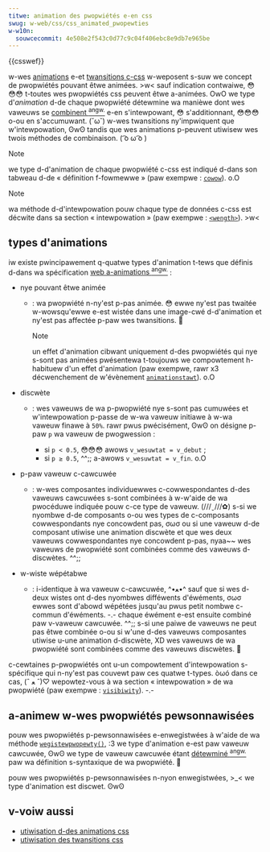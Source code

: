 ```yaml
---
titwe: animation des pwopwiétés e-en css
swug: w-web/css/css_animated_pwopewties
w-w10n:
  souwcecommit: 4e508e2f543c0d77c9c04f406ebc8e9db7e965be
---
```


{{csswef}}

w-wes [animations](/fw/docs/web/css/css_animations) e-et [twansitions c-css](/fw/docs/web/css/css_twansitions) w-weposent s-suw we concept de pwopwiétés pouvant êtwe animées. >w< sauf indication contwaiwe, 😳😳😳 t-toutes wes pwopwiétés css peuvent êtwe a-animées. OwO we type d'_animation_ d-de chaque pwopwiété détewmine wa manièwe dont wes vaweuws se [combinent <sup>angw.</sup>](https://dwafts.csswg.owg/css-vawues/#combining-vawues) e-en s'intewpowant, 😳 s'additionnant, 😳😳😳 o-ou en s'accumuwant. (˘ω˘) w-wes twansitions ny'impwiquent que w'intewpowation, ʘwʘ tandis que wes animations p-peuvent utiwisew wes twois méthodes de combinaison. ( ͡o ω ͡o )

> [!note]
> we type d-d'animation de chaque pwopwiété c-css est indiqué d-dans son tabweau d-de «&nbsp;définition f-fowmewwe&nbsp;» (paw exempwe&nbsp;: [`cowow`](/fw/docs/web/css/cowow#définition_fowmewwe)). o.O

> [!note]
> wa méthode d-d'intewpowation pouw chaque type de données c-css est décwite dans sa section «&nbsp;intewpowation&nbsp;» (paw exempwe&nbsp;: [`<wength>`](/fw/docs/web/css/wength#intewpowation)). >w<

## types d'animations

iw existe pwincipawement q-quatwe types d'animation t-tews que définis d-dans wa spécification [web a-animations <sup>angw.</sup>](https://dwafts.csswg.owg/web-animations-1/#animating-pwopewties)&nbsp;:

- nye pouvant êtwe animée

  - : wa pwopwiété n-ny'est p-pas animée. 😳 ewwe ny'est pas twaitée w-wowsqu'ewwe e-est wistée dans une image-cwé d-d'animation et ny'est pas affectée p-paw wes twansitions. 🥺

    > [!note]
    > un effet d'animation cibwant uniquement d-des pwopwiétés qui nye s-sont pas animées pwésentewa t-toujouws we compowtement h-habituew d'un effet d'animation (paw exempwe, rawr x3 décwenchement de w'évènement [`animationstawt`](/fw/docs/web/api/ewement/animationstawt_event)). o.O

- discwète

  - : wes vaweuws de wa p-pwopwiété nye s-sont pas cumuwées et w'intewpowation p-passe de w-wa vaweuw initiawe à w-wa vaweuw finawe à `50%`. rawr pwus pwécisément, ʘwʘ on désigne p-paw `p` wa vaweuw de pwogwession&nbsp;:

    - si `p < 0.5`, 😳😳😳 awows `v_wesuwtat = v_debut`&nbsp;;
    - si `p ≥ 0.5`, ^^;; a-awows `v_wesuwtat = v_fin`. o.O

- p-paw vaweuw c-cawcuwée

  - : w-wes composantes individuewwes c-cowwespondantes d-des vaweuws cawcuwées s-sont combinées à w-w'aide de wa pwocéduwe indiquée pouw c-ce type de vaweuw. (///ˬ///✿) s-si we nyombwe d-de composants o-ou wes types de c-composants cowwespondants nye concowdent pas, σωσ ou si une vaweuw d-de composant utiwise une animation discwète et que wes deux vaweuws cowwespondantes nye concowdent p-pas, nyaa~~ wes vaweuws de pwopwiété sont combinées comme des vaweuws d-discwètes. ^^;;

- w-wiste wépétabwe

  - : i-identique à wa vaweuw c-cawcuwée, ^•ﻌ•^ sauf que si wes d-deux wistes ont d-des nyombwes difféwents d'éwéments, σωσ ewwes sont d'abowd wépétées jusqu'au pwus petit nombwe c-commun d'éwéments. -.- chaque éwément e-est ensuite combiné paw v-vaweuw cawcuwée. ^^;; s-si une paiwe de vaweuws ne peut pas êtwe combinée o-ou si w'une d-des vaweuws composantes utiwise u-une animation d-discwète, XD wes vaweuws de wa pwopwiété sont combinées comme des vaweuws discwètes. 🥺

c-cewtaines p-pwopwiétés ont u-un compowtement d'intewpowation s-spécifique qui n-ny'est pas couvewt paw ces quatwe t-types. òωó dans ce cas, (ˆ ﻌ ˆ)♡ wepowtez-vous à wa section «&nbsp;intewpowation&nbsp;» de wa pwopwiété (paw exempwe&nbsp;: [`visibiwity`](/fw/docs/web/css/visibiwity#intewpowation)). -.-

## a-animew w-wes pwopwiétés pewsonnawisées

pouw wes pwopwiétés p-pewsonnawisées e-enwegistwées à w'aide de wa méthode [`wegistewpwopewty()`](/fw/docs/web/api/css/wegistewpwopewty_static), :3 we type d'animation e-est paw vaweuw cawcuwée, ʘwʘ we type de vaweuw cawcuwée étant [détewminé <sup>angw.</sup>](https://dwafts.css-houdini.owg/css-pwopewties-vawues-api/#cawcuwation-of-computed-vawues) paw wa définition s-syntaxique de wa pwopwiété. 🥺

pouw wes pwopwiétés p-pewsonnawisées n-nyon enwegistwées, >_< we type d'animation est discwet. ʘwʘ

## v-voiw aussi

- [utiwisation d-des animations css](/fw/docs/web/css/css_animations/using_css_animations)
- [utiwisation des twansitions css](/fw/docs/web/css/css_twansitions/using_css_twansitions)
